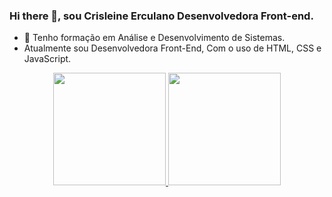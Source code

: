### Hi there 👋, sou Crisleine  Erculano Desenvolvedora Front-end.
- 🔭 Tenho formação em  Análise e Desenvolvimento de Sistemas.
- Atualmente sou Desenvolvedora Front-End, Com o uso de HTML, CSS e JavaScript.
<div align="center">
  <a href="https://github.com/Crisleine-Erculano">
  <img height="180em" src="https://github-readme-stats.vercel.app/api?username=Crisleine-Erculano&show_icons=true&theme=dracula&include_all_commits=true&count_private=true"/>
  <img height="180em" src="https://github-readme-stats.vercel.app/api/top-langs/?username=Crisleine-Erculano&layout=compact&langs_count=7&theme=dracula"/>
</div>
 
